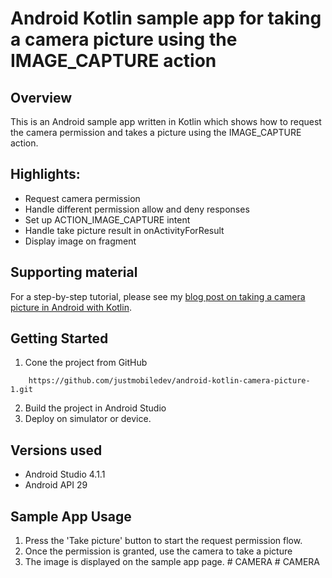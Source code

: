 # Android Kotlin sample app for taking a camera picture using the IMAGE_CAPTURE action

## Overview
This is an Android sample app written in Kotlin which shows how to request the camera permission and takes a picture using the IMAGE_CAPTURE action.

## Highlights:
* Request camera permission
* Handle different permission allow and deny responses
* Set up ACTION_IMAGE_CAPTURE intent
* Handle take picture result in onActivityForResult
* Display image on fragment

## Supporting material
For a step-by-step tutorial, please see my [blog post on taking a camera picture in Android with Kotlin](https://mobiledeveloperblog.com/taking-and-saving-camera-images-with-android-and-kotlin/).

## Getting Started
1. Cone the project from GitHub

```
	https://github.com/justmobiledev/android-kotlin-camera-picture-1.git
```
2. Build the project in Android Studio
3. Deploy on simulator or device.

## Versions used
* Android Studio 4.1.1
* Android API 29

## Sample App Usage
1. Press the 'Take picture' button to start the request permission flow.
2. Once the permission is granted, use the camera to take a picture
3. The image is displayed on the sample app page.
#   C A M E R A  
 #   C A M E R A  
 